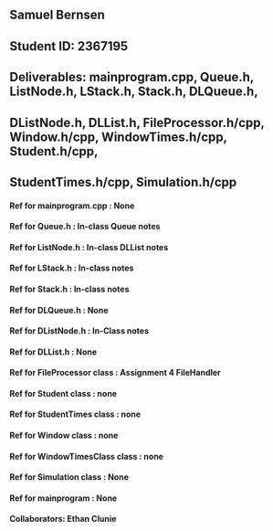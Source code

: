 ## Samuel Bernsen
## Student ID: 2367195
## Deliverables: mainprogram.cpp, Queue.h, ListNode.h, LStack.h, Stack.h, DLQueue.h, 
## DListNode.h, DLList.h, FileProcessor.h/cpp, Window.h/cpp, WindowTimes.h/cpp, Student.h/cpp, 
## StudentTimes.h/cpp, Simulation.h/cpp
#### Ref for mainprogram.cpp : None
#### Ref for Queue.h : In-class Queue notes
#### Ref for ListNode.h : In-class DLList notes
#### Ref for LStack.h : In-class notes
#### Ref for Stack.h : In-class notes
#### Ref for DLQueue.h : None
#### Ref for DListNode.h : In-Class notes
#### Ref for DLList.h : None
#### Ref for FileProcessor class : Assignment 4 FileHandler
#### Ref for Student class : none
#### Ref for StudentTimes class : none
#### Ref for Window class : none
#### Ref for WindowTimesClass class : none
#### Ref for Simulation class : None
#### Ref for mainprogram : None
#### Collaborators: Ethan Clunie